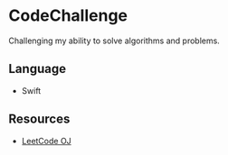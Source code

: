 # CodeChallenge
Challenging my ability to solve algorithms and problems.

Language
--------
* Swift

Resources
---------
* [LeetCode OJ](https://leetcode.com)
